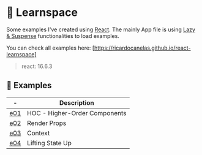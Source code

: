 # 🌌 Learnspace

Some examples I've created using [React](https://reactjs.org/). The mainly App file is using [Lazy & Suspense](https://reactjs.org/docs/react-api.html#reactsuspense) functionalities to load examples.

You can check all examples here: [https://ricardocanelas.github.io/react-learnspace]

> react: 16.6.3

## 📘 Examples

| -     |  Description                                      |
| ------|---------------------------------------------------|
| [e01] | HOC - Higher-Order Components                     |
| [e02] | Render Props                                      |
| [e03] | Context                                           |
| [e04] | Lifting State Up                                  |

[e01]: https://github.com/ricardocanelas/react-learnspace/tree/master/src/examples/e01
[e02]: https://github.com/ricardocanelas/react-learnspace/tree/master/src/examples/e02
[e03]: https://github.com/ricardocanelas/react-learnspace/tree/master/src/examples/e03
[e04]: https://github.com/ricardocanelas/react-learnspace/tree/master/src/examples/e04

[https://ricardocanelas.github.io/react-learnspace]: https://ricardocanelas.github.io/react-learnspace/
